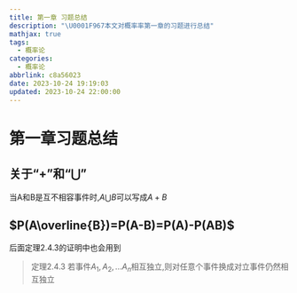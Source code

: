 ```yaml
---
title: 第一章 习题总结
description: "\U0001F967本文对概率率第一章的习题进行总结"
mathjax: true
tags:
  - 概率论
categories:
  - 概率论
abbrlink: c8a56023
date: 2023-10-24 19:19:03
updated: 2023-10-24 22:00:00
---
```

# 第一章习题总结

## 关于“+”和“$\bigcup$”

当A和B是互不相容事件时,$A\bigcup B$可以写成$A+B$

## $P(A\overline{B})=P(A-B)=P(A)-P(AB)$

后面定理2.4.3的证明中也会用到

> 定理2.4.3 若事件$A_1,A_2,...A_n$相互独立,则对任意个事件换成对立事件仍然相互独立